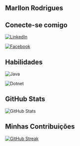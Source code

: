## Marllon Rodrigues

## Conecte-se comigo
[![LinkedIn](https://img.shields.io/badge/LinkedIn-000?style=for-the-badge&logo=linkedin&logoColor=0E76A8)](https://www.linkedin.com/in/rodriguesmarllon/)

[![Facebook](https://img.shields.io/badge/Facebook-000?style=for-the-badge&logo=facebook)](https://web.facebook.com/rodriguesmarllon/)

## Habilidades
![Java](https://img.shields.io/badge/Java-000?style=for-the-badge&logo=java)

![Dotnet](https://img.shields.io/badge/Dotnet-000?style=for-the-badge&logo=dotnet)

## GitHub Stats
![GitHub Stats](https://github-readme-stats.vercel.app/api?username=rodriguesmarllon&theme=transparent&bg_color=000&border_color=30A3DC&show_icons=true&icon_color=30A3DC&title_color=E94D5F&text_color=FFF)


## Minhas Contribuições 
[![GitHub Streak](https://streak-stats.demolab.com/?user=rodriguesmarllon&theme=bear&background=000&border=30A3DC&dates=FFF)](https://git.io/streak-stats)